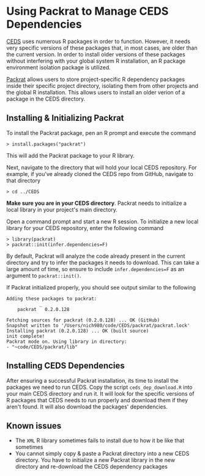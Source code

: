 # Using Packrat to Manage CEDS Dependencies

[CEDS](https://github.com/JGCRI/CEDS) uses numerous R packages in order to function. However, it needs very specific versions of these packages that, in most cases, are older than the current version. In order to install older versions of these packages without interfering with your global system R installation, an R package environment isolation package is utilized.

[Packrat](https://rstudio.github.io/packrat/) allows users to store project-specific R dependency packages inside their specific project directory, isolating them from other projects and the global R installation. This allows users to install an older verion of a package in the CEDS directory.

## Installing & Initializing Packrat
To install the Packrat package, pen an R prompt and execute the command 
```
> install.packages("packrat")
```
This will add the Packrat package to your R library.

Next, navigate to the directory that will hold your local CEDS repository. For example, if you've already cloned the CEDS repo from GitHub, navigate to that directory
```
> cd ../CEDS
```

**Make sure you are in your CEDS directory**. Packrat needs to initialize a local library in your project's main directory. 

Open a command prompt and start a new R session. To initialize a new local library for your CEDS repository, enter the following command
```
> library(packrat)
> packrat::init(infer.dependencies=F)
```
By default, Packrat will analyze the code already present in the current directory and try to infer the packages it needs to download. This can take a large amount of time, so ensure to include `infer.dependencies=F` as an argument to `packrat::init()`.

If Packrat initialized properly, you should see output similar to the following
```
Adding these packages to packrat:
            _         
    packrat   0.2.0.128

Fetching sources for packrat (0.2.0.128) ... OK (GitHub)
Snapshot written to '/Users/nich980/code/CEDS/packrat/packrat.lock'
Installing packrat (0.2.0.128) ... OK (built source)
init complete!
Packrat mode on. Using library in directory:
- "~code/CEDS/packrat/lib" 
```

## Installing CEDS Dependencies
After ensuring a successful Packrat installation, its time to install the packages we need to run CEDS. Copy the script `ceds_dep_download.R` into your main CEDS directory and run it. It will look for the specific versions of R packages that CEDS needs to run properly and download them if they aren't found. It will also download the packages' dependencies. 

## Known issues
* The `XML` R library sometimes fails to install due to how it be like that sometimes
* You cannot simply copy & paste a Packrat directory into a new CEDS directory. You have to initialize a new Packrat library in the new directory and re-download the CEDS dependency packages
